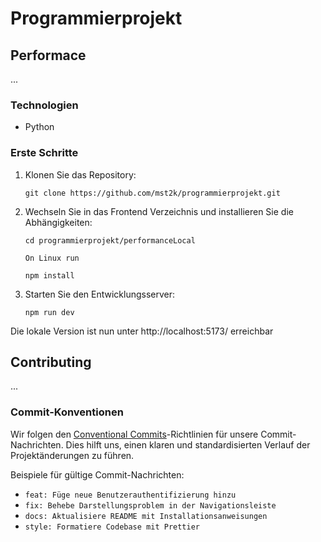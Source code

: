 
# Programmierprojekt

## Performace

...

### Technologien

- Python
### Erste Schritte

1. Klonen Sie das Repository:
   ```
   git clone https://github.com/mst2k/programmierprojekt.git
   ```

2. Wechseln Sie in das Frontend Verzeichnis und installieren Sie die Abhängigkeiten:
   ```
   cd programmierprojekt/performanceLocal
   
   On Linux run
   
   npm install
   ```

3. Starten Sie den Entwicklungsserver:
   ```
   npm run dev
   ```

Die lokale Version ist nun unter http://localhost:5173/ erreichbar

## Contributing

...

### Commit-Konventionen

Wir folgen den [Conventional Commits](https://www.conventionalcommits.org/)-Richtlinien für unsere Commit-Nachrichten. Dies hilft uns, einen klaren und standardisierten Verlauf der Projektänderungen zu führen.

Beispiele für gültige Commit-Nachrichten:

- `feat: Füge neue Benutzerauthentifizierung hinzu`
- `fix: Behebe Darstellungsproblem in der Navigationsleiste`
- `docs: Aktualisiere README mit Installationsanweisungen`
- `style: Formatiere Codebase mit Prettier`

